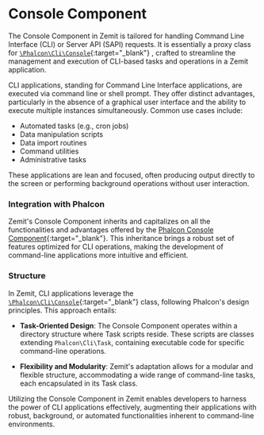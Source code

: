 # Console Component

The Console Component in Zemit is tailored for handling Command Line Interface (CLI) or Server API (SAPI) requests. It
is essentially a proxy class for
[`\Phalcon\Cli\Console`](https://docs.phalcon.io/latest/api/phalcon_cli/#cliconsole){:target="_blank"}
, crafted to streamline the management and execution of CLI-based
tasks and operations in a Zemit application.

CLI applications, standing for Command Line Interface applications, are executed via command line or shell prompt. They
offer distinct advantages, particularly in the absence of a graphical user interface and the ability to execute multiple
instances simultaneously. Common use cases include:

- Automated tasks (e.g., cron jobs)
- Data manipulation scripts
- Data import routines
- Command utilities
- Administrative tasks

These applications are lean and focused, often producing output directly to the screen or performing background
operations without user interaction.

### Integration with Phalcon

Zemit's Console Component inherits and capitalizes on all the functionalities and advantages offered by the
[Phalcon Console Component](https://docs.phalcon.io/latest/application-cli/){:target="_blank"}.
This inheritance brings a robust set of features optimized for CLI operations, making the development
of command-line applications more intuitive and efficient.

### Structure

In Zemit, CLI applications leverage the
[`\Phalcon\Cli\Console`](https://docs.phalcon.io/latest/api/phalcon_cli/#cliconsole){:target="_blank"}
class, following Phalcon's design principles. This
approach entails:

- **Task-Oriented Design**: The Console Component operates within a directory structure where Task scripts reside. These
  scripts are classes extending `Phalcon\Cli\Task`, containing executable code for specific command-line operations.

- **Flexibility and Modularity**: Zemit's adaptation allows for a modular and flexible structure, accommodating a wide
  range of command-line tasks, each encapsulated in its Task class.

Utilizing the Console Component in Zemit enables developers to harness the power of CLI applications effectively,
augmenting their applications with robust, background, or automated functionalities inherent to command-line
environments.

